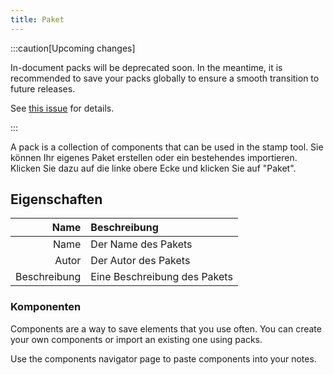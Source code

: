 ```yaml
---
title: Paket
---
```


:::caution[Upcoming changes]

In-document packs will be deprecated soon. In the meantime, it is recommended to save your packs globally to ensure a smooth transition to future releases.

See [this issue](https://github.com/LinwoodDev/Butterfly/issues/805) for details.

:::

A pack is a collection of components that can be used in the stamp tool. Sie können Ihr eigenes Paket erstellen oder ein bestehendes importieren. Klicken Sie dazu auf die linke obere Ecke und klicken Sie auf "Paket".

## Eigenschaften

|         Name | Beschreibung                 |
| -----------: | :--------------------------- |
|         Name | Der Name des Pakets          |
|        Autor | Der Autor des Pakets         |
| Beschreibung | Eine Beschreibung des Pakets |

### Komponenten

Components are a way to save elements that you use often. You can create your own components or import an existing one using packs.

Use the components navigator page to paste components into your notes.
